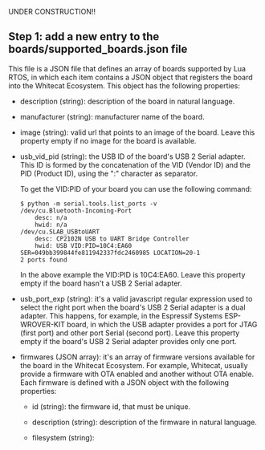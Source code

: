 UNDER CONSTRUCTION!!

## Step 1: add a new entry to the boards/supported_boards.json file

This file is a JSON file that defines an array of boards supported by Lua RTOS, in which each item contains a JSON object that registers the board into the Whitecat Ecosystem. This object has the following properties:

* description (string): description of the board in natural language.

* manufacturer (string): manufacturer name of the board.

* image (string): valid url that points to an image of the board. Leave this property empty if no image for the board is available.

* usb_vid_pid (string): the USB ID of the board's USB 2 Serial adapter. This ID is formed by the concatenation of the VID (Vendor ID) and the PID (Product ID), using the ":" character as separator.

  To get the VID:PID of your board you can use the following command:

  ```
  $ python -m serial.tools.list_ports -v
  /dev/cu.Bluetooth-Incoming-Port
      desc: n/a
      hwid: n/a
  /dev/cu.SLAB_USBtoUART
      desc: CP2102N USB to UART Bridge Controller
      hwid: USB VID:PID=10C4:EA60 SER=049bb399844fe811942337fdc2460985 LOCATION=20-1
  2 ports found
  ```

  In the above example the VID:PID is 10C4:EA60. Leave this property empty if the board hasn't a USB 2 Serial adapter.

* usb_port_exp (string): it's a valid javascript regular expression used to select the right port when the board's USB 2 Serial adapter is a dual adapter. This happens, for example, in the Espressif Systems ESP-WROVER-KIT board, in which the USB adapter provides a port for JTAG (first port) and other port Serial (second port). Leave this property empty if the board's USB 2 Serial adapter provides only one port.

* firmwares (JSON array): it's an array of firmware versions available for the board in the Whitecat Ecosystem. For example, Whitecat, usually provide a firmware with OTA enabled and another without OTA enable. Each firmware is defined with a JSON object with the following properties:

  * id (string): the firmware id, that must be unique.

  * description (string): description of the firmware in natural language.

  * filesystem (string): 

